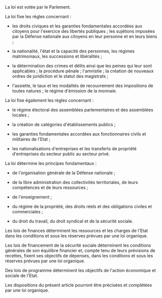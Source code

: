 La loi est votée par le Parlement.

La loi fixe les règles concernant :

- les droits civiques et les garanties fondamentales accordées aux citoyens pour l'exercice des libertés publiques ; les sujétions imposées par la Défense nationale aux citoyens en leur personne et en leurs biens ;

- la nationalité, l'état et la capacité des personnes, les régimes matrimoniaux, les successions et libéralités ;

- la détermination des crimes et délits ainsi que les peines qui leur sont applicables ; la procédure pénale ; l'amnistie ; la création de nouveaux ordres de juridiction et le statut des magistrats ;

- l'assiette, le taux et les modalités de recouvrement des impositions de toutes natures ; le régime d'émission de la monnaie.

La loi fixe également les règles concernant :

- le régime électoral des assemblées parlementaires et des assemblées locales ;

- la création de catégories d'établissements publics ;

- les garanties fondamentales accordées aux fonctionnaires civils et militaires de l'Etat ;

- les nationalisations d'entreprises et les transferts de propriété d'entreprises du secteur public au secteur privé.

La loi détermine les principes fondamentaux :

- de l'organisation générale de la Défense nationale ;

- de la libre administration des collectivités territoriales, de leurs compétences et de leurs ressources ;

- de l'enseignement ;

- du régime de la propriété, des droits réels et des obligations civiles et commerciales ;

- du droit du travail, du droit syndical et de la sécurité sociale.

Les lois de finances déterminent les ressources et les charges de l'Etat dans les conditions et sous les réserves prévues par une loi organique.

Les lois de financement de la sécurité sociale déterminent les conditions générales de son équilibre financier et, compte tenu de leurs prévisions de recettes, fixent ses objectifs de dépenses, dans les conditions et sous les réserves prévues par une loi organique.

Des lois de programme déterminent les objectifs de l'action économique et sociale de l'Etat.

Les dispositions du présent article pourront être précisées et complétées par une loi organique.
